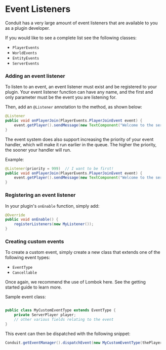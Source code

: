 
# Event Listeners

Conduit has a very large amount of event listeners that are available to you as a plugin developer.

If you would like to see a complete list see the following classes:

 - `PlayerEvents`
 - `WorldEvents`
 - `EntityEvents`
 - `ServerEvents`

### Adding an event listener

To listen to an event, an event listener must exist and be registered to your plugin. Your event listener function can have any name, and the first and only parameter must be the event you are listening for.

Then, add an `@Listener` annotation to the method, as shown below:

```java
@Listener
public void onPlayerJoin(PlayerEvents.PlayerJoinEvent event) {
    event.getPlayer().sendMessage(new TextComponent("Welcome to the server!"));
}
```

The event system does also support increasing the priority of your event handler, which will make it run earlier in the queue. The higher the priority, the sooner your handler will run.

Example:

```java
@Listener(priority = 999)  // I want to be first!
public void onPlayerJoin(PlayerEvents.PlayerJoinEvent event) {
    event.getPlayer().sendMessage(new TextComponent("Welcome to the server!"));
}
```

### Registering an event listener

In your plugin's `onEnable` function, simply add:

```java
@Override
public void onEnable() {
    registerListeners(new MyListener());
}
```

### Creating custom events

To create a custom event, simply create a new class that extends one of the following event types:

 - `EventType`
 - `Cancellable`

Once again, we recommend the use of Lombok here. See the getting started guide to learn more.

Sample event class:

```java

public class MyCustomEventType extends EventType {
    private ServerPlayer player;
    // other various fields relating to the event
}
```

This event can then be dispatched with the following snippet:

```java
Conduit.getEventManager().dispatchEvent(new MyCustomEventType(thePlayer));
```
